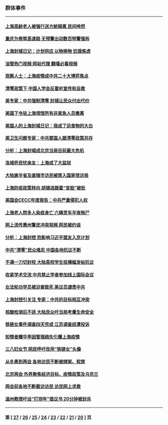 ### 群体事件
---
#### [上海高龄老人被强行送方舱隔离 民间哗然](../../pages/ncid279/n13717318.md?04261245) 
#### [重庆为修筑高速路 无预警出动数百特警强拆](../../pages/ncid279/n13716893.md?04261245) 
#### [上海封城日记：计划供应 以物换物 饥饿焦虑](../../pages/ncid279/n13715646.md?04261245) 
#### [油管热门视频 网站代理 翻墙必看视频](http://209.222.30.114:81/youtube.html?04261245)
#### [观察人士：上海疫情成中共二十大博弈焦点](../../pages/ncid279/n13713349.md?04261245) 
#### [清零政策下 中国人学会反着听宣传和自救](../../pages/ncid279/n13711002.md?04261245) 
#### [美专家：中共强制清零 封城让民众付出代价](../../pages/ncid279/n13709482.md?04261245) 
#### [美国下令驻上海领馆所有非紧急人员撤离](../../pages/ncid279/n13709373.md?04261245) 
#### [美国人的上海封城日记：我成了运食物的大白](../../pages/ncid279/n13707573.md?04261245) 
#### [美卫生问题专家：中共要国人跟清零政策共存](../../pages/ncid279/n13705925.md?04261245) 
#### [分析：上海封城成北京当局目前最大危机](../../pages/ncid279/n13702771.md?04261245) 
#### [洛城侨民忧亲友：上海成了大监狱](../../pages/ncid279/n13693937.md?04261245) 
#### [大陆逾半省及直辖市访民被禁入国家信访局](../../pages/ncid279/n13689201.md?04261245) 
#### [上海防疫政策转向 胡锡进跟着“变脸”被批](../../pages/ncid279/n13688098.md?04261245) 
#### [美国会CECC年度报告：中共严重侵犯人权](../../pages/ncid279/n13687784.md?04261245) 
#### [上海老人院多人染疫身亡 六辆灵车半夜拖尸](../../pages/ncid279/n13687060.md?04261245) 
#### [网上流传惠州警民冲突视频 网民被约谈](../../pages/ncid279/n13687562.md?04261245) 
#### [分析：上海封控 恐影响习近平盟友入京计划](../../pages/ncid279/n13686881.md?04261245) 
#### [中共“清零”民众难忍 中国各地抗议不断](../../pages/ncid279/n13685186.md?04261245) 
#### [不满一刀切封校 大陆高校学生挂横幅发帖抗议](../../pages/ncid279/n13683669.md?04261245) 
#### [收紧学术交流 中共禁止学者参加线上国际会议](../../pages/ncid279/n13684255.md?04261245) 
#### [女法轮功学员被迫害致死 美议员谴责中共](../../pages/ncid279/n13682069.md?04261245) 
#### [上海封控引关注 专家：中共的目标相互冲突](../../pages/ncid279/n13679402.md?04261245) 
#### [核酸检测后不适 大陆民众吁当局考量生命安全](../../pages/ncid279/n13674223.md?04261245) 
#### [铁链女事件调查四天完成 江苏调查组遭投诉](../../pages/ncid279/n13673940.md?04261245) 
#### [知情者曝华亭因管理疏失引爆上海疫情](../../pages/ncid279/n13642418.md?04261245) 
#### [三八妇女节 网民呼吁改用“铁链女”头像](../../pages/ncid279/n13629332.md?04261245) 
#### [从冬奥到两会 各地访民不断被绑架、软禁](../../pages/ncid279/n13623432.md?04261245) 
#### [北京两会 外界聚焦经济目标、疫情政策及乌克兰](../../pages/ncid279/n13622785.md?04261245) 
#### [两会前各地不断截访访民 访民网上求救](../../pages/ncid279/n13606281.md?04261245) 
#### [温州教授吁设“打拐年”倡议书 20分钟被封杀](../../pages/ncid279/n13597784.md?04261245) 

---
#### 第 [ [27](./27.md?04261245) / [26](./26.md?04261245) / [25](./25.md?04261245) / [24](./24.md?04261245) / [23](./23.md?04261245) / [22](./22.md?04261245) / [21](./21.md?04261245) / [20](./20.md?04261245) ] 页
